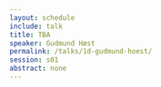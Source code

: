 ```yaml
---
layout: schedule
include: talk
title: TBA
speaker: Gudmund Høst
permalink: /talks/1d-gudmund-hoest/
session: s01
abstract: none
---
```


